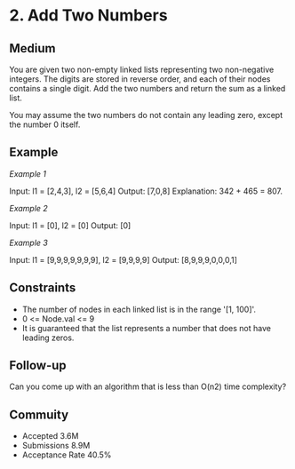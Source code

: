 # 2. Add Two Numbers
## Medium
You are given two non-empty linked lists representing two non-negative integers. The digits are stored in reverse order, and each of their nodes contains a single digit. Add the two numbers and return the sum as a linked list.

You may assume the two numbers do not contain any leading zero, except the number 0 itself.

 
## Example
*Example 1*

Input: l1 = [2,4,3], l2 = [5,6,4]
Output: [7,0,8]
Explanation: 342 + 465 = 807.


*Example 2*

Input: l1 = [0], l2 = [0]
Output: [0]


*Example 3*

Input: l1 = [9,9,9,9,9,9,9], l2 = [9,9,9,9]
Output: [8,9,9,9,0,0,0,1]
 

## Constraints
* The number of nodes in each linked list is in the range '[1, 100]'.
* 0 <= Node.val <= 9
* It is guaranteed that the list represents a number that does not have leading zeros.


## Follow-up
Can you come up with an algorithm that is less than O(n2) time complexity?


## Commuity
* Accepted 3.6M
* Submissions 8.9M
* Acceptance Rate 40.5%